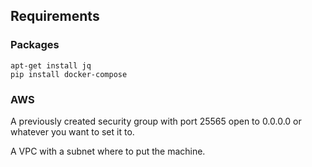 
## Requirements
### Packages
```
apt-get install jq
pip install docker-compose
```

### AWS
A previously created security group with port 25565 open to 0.0.0.0 or whatever
you want to set it to.

A VPC with a subnet where to put the machine.
